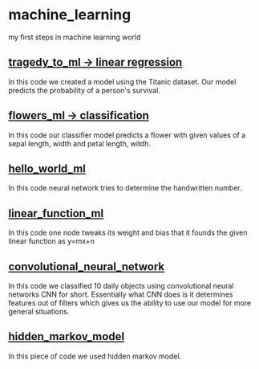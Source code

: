 # machine_learning
my first steps in machine learning world

## [tragedy_to_ml -> linear regression](https://github.com/SemihAkkoc/machine_learning/blob/main/tragedy_to_ml.ipynb)
In this code we created a model using the Titanic dataset. Our model predicts the probability of a person's survival.
## [flowers_ml -> classification](https://github.com/SemihAkkoc/machine_learning/blob/main/flowers_ml.ipynb)
In this code our classifier model predicts a flower with given values of a sepal length, width and petal length, witdh.
## [hello_world_ml](https://github.com/SemihAkkoc/machine_learning/blob/main/hello_world_ml.ipynb)
In this code neural network tries to determine the handwritten number.
## [linear_function_ml](https://github.com/SemihAkkoc/machine_learning/blob/main/linear_function_ml.py)
In this code one node tweaks its weight and bias that it founds the given linear function as y=mx+n 
## [convolutional_neural_network](https://github.com/SemihAkkoc/machine_learning/blob/main/convolutional_neural_network.ipynb)
In this code we classified 10 daily objects using convolutional neural networks CNN for short. Essentially what CNN does is it determines features out of filters which gives us the ability to use our model for more general situations.
## [hidden_markov_model](https://github.com/SemihAkkoc/machine_learning/blob/main/hidden_markov_model.ipynb)
In this piece of code we used hidden markov model.
